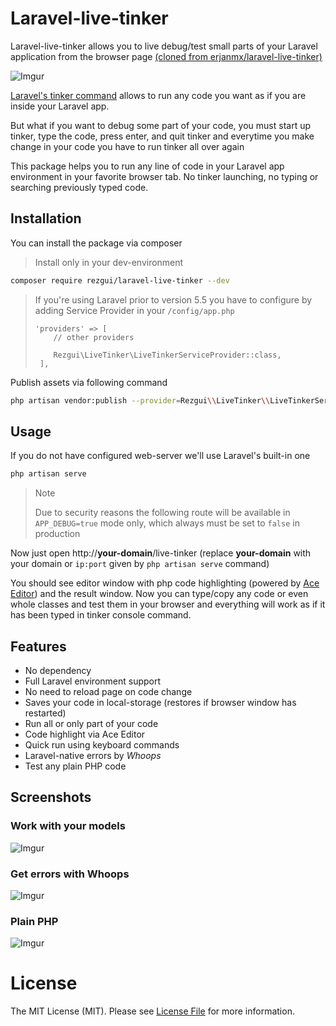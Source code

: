 # Laravel-live-tinker

Laravel-live-tinker allows you to live debug/test small parts of your Laravel application from the browser page [(cloned from erjanmx/laravel-live-tinker)](https://github.com/erjanmx/laravel-live-tinker)

![Imgur](https://i.imgur.com/DRXevEn.png)

[Laravel's tinker command](https://github.com/laravel/tinker) allows to run any code you want as if you are inside your Laravel app. 

But what if you want to debug some part of your code, you must start up tinker, type the code, press enter, and quit tinker and everytime you make change in your code you have to run tinker all over again

This package helps you to run any line of code in your Laravel app environment in your favorite browser tab. No tinker launching, no typing or searching previously typed code.


## Installation

You can install the package via composer

> Install only in your dev-environment

```bash
composer require rezgui/laravel-live-tinker --dev
```

> If you're using Laravel prior to version 5.5 you have to configure by adding Service Provider in your `/config/app.php`
>
> ```
> 'providers' => [
>     // other providers
>     
>     Rezgui\LiveTinker\LiveTinkerServiceProvider::class,
>  ],
> ```

Publish assets via following command

```bash
php artisan vendor:publish --provider=Rezgui\\LiveTinker\\LiveTinkerServiceProvider --tag=live-tinker
```

## Usage

If you do not have configured web-server we'll use Laravel's built-in one

``` bash
php artisan serve 
```

> Note
>
> Due to security reasons the following route will be available in `APP_DEBUG=true` mode only, which always must be set to `false` in production

Now just open http://**your-domain**/live-tinker (replace **your-domain** with your domain or `ip:port` given by `php artisan serve` command)

You should see editor window with php code highlighting (powered by [Ace Editor](https://github.com/ajaxorg/ace)) and the result window. Now you can type/copy any code or even whole classes and test them in your browser and everything will work as if it has been typed in tinker console command.

## Features

- No dependency
- Full Laravel environment support
- No need to reload page on code change
- Saves your code in local-storage (restores if browser window has restarted)
- Run all or only part of your code
- Code highlight via Ace Editor
- Quick run using keyboard commands
- Laravel-native errors by *Whoops*
- Test any plain PHP code

## Screenshots

### Work with your models 
![Imgur](https://i.imgur.com/0fyjv3n.png)


### Get errors with Whoops
![Imgur](https://i.imgur.com/d2owQjr.png)


### Plain PHP
![Imgur](https://i.imgur.com/G5lwHzx.png)


# License

The MIT License (MIT). Please see [License File](LICENSE.md) for more information.

